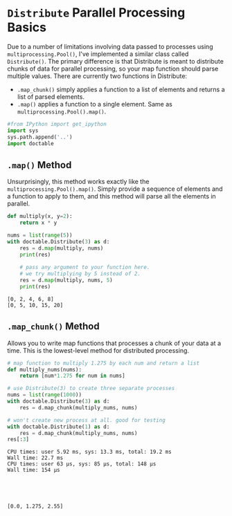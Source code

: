 # `Distribute` Parallel Processing Basics
Due to a number of limitations involving data passed to processes using `multiprocessing.Pool()`, I've implemented a similar class called `Distribute()`. The primary difference is that Distribute is meant to distribute chunks of data for parallel processing, so your map function should parse multiple values. There are currently two functions in Distribute:

* `.map_chunk()` simply applies a function to a list of elements and returns a list of parsed elements.
* `.map()` applies a function to a single element. Same as `multiprocessing.Pool().map()`.


```python
#from IPython import get_ipython
import sys
sys.path.append('..')
import doctable
```

## `.map()` Method
Unsurprisingly, this method works exactly like the `multiprocessing.Pool().map()`. Simply provide a sequence of elements and a function to apply to them, and this method will parse all the elements in parallel.


```python
def multiply(x, y=2):
    return x * y

nums = list(range(5))
with doctable.Distribute(3) as d:
    res = d.map(multiply, nums)
    print(res)
    
    # pass any argument to your function here.
    # we try multiplying by 5 instead of 2.
    res = d.map(multiply, nums, 5)
    print(res)
```

    [0, 2, 4, 6, 8]
    [0, 5, 10, 15, 20]


## `.map_chunk()` Method
Allows you to write map functions that processes a chunk of your data at a time. This is the lowest-level method for distributed processing.


```python
# map function to multiply 1.275 by each num and return a list
def multiply_nums(nums):
    return [num*1.275 for num in nums]

# use Distribute(3) to create three separate processes
nums = list(range(1000))
with doctable.Distribute(3) as d:
    res = d.map_chunk(multiply_nums, nums)

# won't create new process at all. good for testing
with doctable.Distribute(1) as d:
    res = d.map_chunk(multiply_nums, nums)
res[:3]
```

    CPU times: user 5.92 ms, sys: 13.3 ms, total: 19.2 ms
    Wall time: 22.7 ms
    CPU times: user 63 µs, sys: 85 µs, total: 148 µs
    Wall time: 154 µs





    [0.0, 1.275, 2.55]


